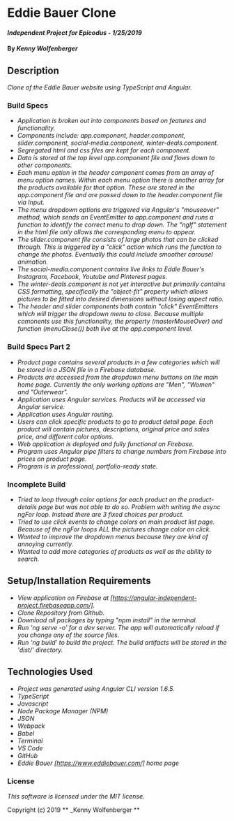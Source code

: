 # Eddie Bauer Clone

#### _Independent Project for Epicodus - 1/25/2019_

#### By _**Kenny Wolfenberger**_

## Description

_Clone of the Eddie Bauer website using TypeScript and Angular._


### Build Specs
* _Application is broken out into components based on features and functionality._
* _Components include: app.component, header.component, slider.component, social-media.component, winter-deals.component._
* _Segregated html and css files are kept for each component._
* _Data is stored at the top level app.component file and flows down to other components._
* _Each menu option in the header component comes from an array of menu option names. Within each menu option there is another array for the products available for that option. These are stored in the app.component file and are passed down to the header.component file via Input._
* _The menu dropdown options are triggered via Angular's "mouseover" method, which sends an EventEmitter to app.component and runs a function to identify the correct menu to drop down. The "ngIf" statement in the html file only allows the corresponding menu to appear._
* _The slider.component file consists of large photos that can be clicked through. This is triggered by a "click" action which runs the function to change the photos. Eventually this could include smoother carousel animation._
* _The social-media.component contains live links to Eddie Bauer's Instagram, Facebook, Youtube and Pinterest pages._
* _The winter-deals.component is not yet interactive but primarily contains CSS formatting, specifically the "object-fit" property which allows pictures to be fitted into desired dimensions without losing aspect ratio._
* _The header and slider components both contain "click" EventEmitters which will trigger the dropdown menu to close. Because multiple comonents use this functionality, the property (masterMouseOver) and function (menuClose()) both live at the app.component level._

### Build Specs Part 2
* _Product page contains several products in a few categories which will be stored in a JSON file in a Firebase database._
* _Products are accessed from the dropdown menu buttons on the main home page. Currently the only working options are "Men", "Women" and "Outerwear"._
* _Application uses Angular services. Products will be accessed via Angular service._
* _Application uses Angular routing._
* _Users can click specific products to go to product detail page. Each product will contain pictures, descriptions, original price and sales price, and different color options._
* _Web application is deployed and fully functional on Firebase._
* _Program uses Angular pipe filters to change numbers from Firebase into prices on product page._
* _Program is in professional, portfolio-ready state._

### Incomplete Build 
* _Tried to loop through color options for each product on the product-details page but was not able to do so. Problem with writing the async ngFor loop. Instead there are 3 fixed choices per product._
* _Tried to use click events to change colors on main product list page. Because of the ngFor loops ALL the pictures change color on click._
* _Wanted to improve the dropdown menus because they are kind of annoying currently._
* _Wanted to add more categories of products as well as the ability to search._


## Setup/Installation Requirements
* _View application on Firebase at [https://angular-independent-project.firebaseapp.com/]._
* _Clone Repository from Github._
* _Download all packages by typing "npm install" in the terminal._
* _Run 'ng serve -o' for a dev server. The app will automatically reload if you change any of the source files._
* _Run 'ng build' to build the project. The build artifacts will be stored in the 'dist/' directory._


## Technologies Used
* _Project was generated using Angular CLI version 1.6.5._
* _TypeScript_
* _Javascript_
* _Node Package Manager (NPM)_
* _JSON_
* _Webpack_
* _Babel_
* _Terminal_
* _VS Code_
* _GitHub_
* _Eddie Bauer [https://www.eddiebauer.com/] home page_

### License

*This software is licensed under the MIT license.*

Copyright (c) 2019 ** _Kenny Wolfenberger **
